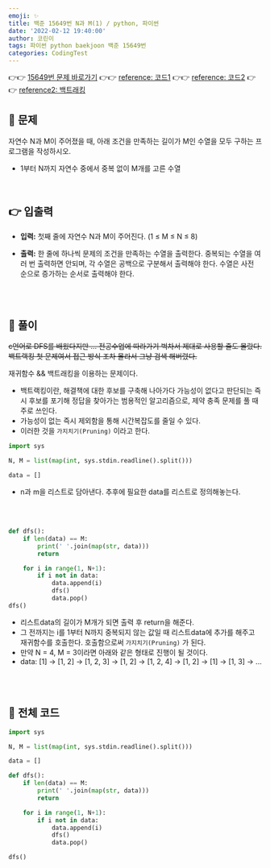 ```yaml
---
emoji: ✨
title: 백준 15649번 N과 M(1) / python, 파이썬
date: '2022-02-12 19:40:00'
author: 코린이
tags: 파이썬 python baekjoon 백준 15649번
categories: CodingTest
---
```


👉👉 [15649번 문제 바로가기](https://www.acmicpc.net/problem/15649)
👉👉 [reference: 코드1](https://jamesu.dev/posts/2020/04/13/baekjoon-problem-solving-15649/)
👉👉 [reference: 코드2](https://jiwon-coding.tistory.com/21)
👉👉 [reference2: 백트래킹](https://velog.io/@seanlion/bfsdfs)

## 👊 문제

자연수 N과 M이 주어졌을 때, 아래 조건을 만족하는 길이가 M인 수열을 모두 구하는 프로그램을 작성하시오.

- 1부터 N까지 자연수 중에서 중복 없이 M개를 고른 수열

<br/>

## 👉 입출력

- **입력:** 첫째 줄에 자연수 N과 M이 주어진다. (1 ≤ M ≤ N ≤ 8)

- **출력:** 한 줄에 하나씩 문제의 조건을 만족하는 수열을 출력한다. 중복되는 수열을 여러 번 출력하면 안되며, 각 수열은 공백으로 구분해서 출력해야 한다. 수열은 사전 순으로 증가하는 순서로 출력해야 한다.

<br>
<br>

## 💬 풀이

~~c언어로 DFS를 배웠다지만 ... 전공수업에 따라가기 벅차서 제대로 사용할 줄도 몰랐다. 백트랙킹 첫 문제여서 접근 방식 조차 몰라서 그냥 검색 해버렸다.~~

재귀함수 && 백트래킹을 이용하는 문제이다.

- 백트랙킹이란, 해결책에 대한 후보를 구축해 나아가다 가능성이 없다고 판단되는 즉시 후보를 포기해 정답을 찾아가는 범용적인 알고리즘으로, 제약 충족 문제를 풀 때 주로 쓰인다.
- 가능성이 없는 즉시 제외함을 통해 시간복잡도를 줄일 수 있다.
- 이러한 것을 `가지치기(Pruning)` 이라고 한다.

```py
import sys

N, M = list(map(int, sys.stdin.readline().split()))

data = []
```

- n과 m을 리스트로 담아낸다. 추후에 필요한 data를 리스트로 정의해놓는다.

<br>
<br>

```py
def dfs():
    if len(data) == M:
        print(' '.join(map(str, data)))
        return

    for i in range(1, N+1):
        if i not in data:
            data.append(i)
            dfs()
            data.pop()
dfs()
```

- 리스트data의 길이가 M개가 되면 출력 후 return을 해준다.
- 그 전까지는 i를 1부터 N까지 중복되지 않는 값일 때 리스트data에 추가를 해주고 재귀함수를 호출한다. 호출함으로써 `가지치기(Pruning)` 가 된다.
- 만약 N = 4, M = 3이라면 아래와 같은 형태로 진행이 될 것이다.
- data: [1] -> [1, 2] -> [1, 2, 3] -> [1, 2] -> [1, 2, 4] -> [1, 2] -> [1] -> [1, 3] -> ...

<br>
<br>

## 🌱 전체 코드

```py
import sys

N, M = list(map(int, sys.stdin.readline().split()))

data = []

def dfs():
    if len(data) == M:
        print(' '.join(map(str, data)))
        return

    for i in range(1, N+1):
        if i not in data:
            data.append(i)
            dfs()
            data.pop()

dfs()
```

```toc

```
